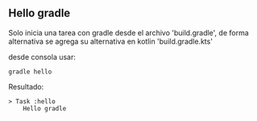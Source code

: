 ## Hello gradle


Solo inicia una tarea con gradle desde el archivo 'build.gradle', de forma alternativa se agrega su alternativa en kotlin 'build.gradle.kts'

desde consola usar:

```
gradle hello
```

Resultado:
``` 
> Task :hello
    Hello gradle
```